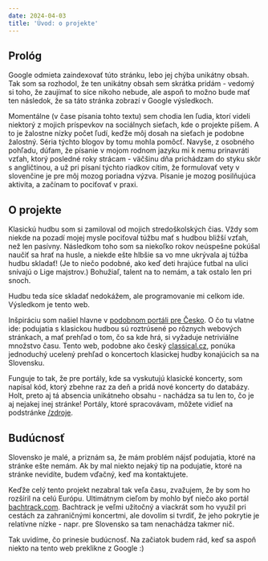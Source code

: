 ```yaml
---
date: 2024-04-03
title: 'Úvod: o projekte'
---
```


## Prológ

Google odmieta zaindexovať túto stránku, lebo jej chýba unikátny obsah. Tak som sa rozhodol, že ten unikátny obsah sem skrátka pridám - vedomý si toho, že zaujímať to síce nikoho nebude, ale aspoň to možno bude mať ten následok, že sa táto stránka zobrazí v Google výsledkoch.

Momentálne (v čase písania tohto textu) sem chodia len ľudia, ktorí videli niektorý z mojich príspevkov na sociálnych sieťach, kde o projekte píšem. A to je žalostne nízky počet ľudí, keďže môj dosah na sieťach je podobne žalostný. Séria týchto blogov by tomu mohla pomôcť. Navyše, z osobného pohľadu, dúfam, že písanie v mojom rodnom jazyku mi k nemu prinavráti vzťah, ktorý posledné roky strácam - väčšinu dňa prichádzam do styku skôr s angličtinou, a už pri písaní týchto riadkov cítim, že formulovať vety v slovenčine je pre môj mozog poriadna výzva. Písanie je mozog posilňujúca aktivita, a začínam to pociťovať v praxi.


## O projekte

Klasickú hudbu som si zamiloval od mojich stredoškolských čias. Vždy som niekde na pozadí mojej mysle pociťoval túžbu mať s hudbou bližší vzťah, než len pasívny. Následkom toho som sa niekoľko rokov neúspešne pokúšal naučiť sa hrať na husle, a niekde ešte hlbšie sa vo mne ukrývala aj túžba hudbu skladať! (Je to niečo podobné, ako keď deti hrajúce futbal na ulici snívajú o Lige majstrov.) Bohužiaľ, talent na to nemám, a tak ostalo len pri snoch.

Hudbu teda síce skladať nedokážem, ale programovanie mi celkom ide. Výsledkom je tento web.

Inšpiráciu som našiel hlavne v [podobnom portáli pre Česko](https://classical.cz). O čo tu vlatne ide: podujatia s klasickou hudbou sú roztrúsené po rôznych webových stránkach, a mať prehľad o tom, čo sa kde hrá, si vyžaduje netriviálne množstvo času. Tento web, podobne ako český [classical.cz](https://classical.cz), ponúka jednoduchý ucelený prehľad o koncertoch klasickej hudby konajúcich sa na Slovensku.

Funguje to tak, že pre portály, kde sa vyskutujú klasické koncerty, som napísal kód, ktorý zbehne raz za deň a pridá nové koncerty do databázy. Holt, preto aj tá absencia unikátneho obsahu - nachádza sa tu len to, čo je aj nejakej inej stránke! Portály, ktoré spracovávam, môžete vidieť na podstránke [/zdroje](/zdroje).

## Budúcnosť

Slovensko je malé, a priznám sa, že mám problém nájsť podujatia, ktoré na stránke ešte nemám. Ak by mal niekto nejaký tip na podujatie, ktoré na stránke nevidíte, budem vďačný, keď ma kontaktujete.

Keďže celý tento projekt nezabral tak veľa času, zvažujem, že by som ho rozšíril na celú Európu. Ultimátnym cieľom by mohlo byť niečo ako portál [bachtrack.com](https://bachtrack.com). Bachtrack je veľmi užitočný a viackrát som ho využil pri cestách za zahraničnými koncertmi, ale dovolím si tvrdiť, že jeho pokrytie je relatívne nízke - napr. pre Slovensko sa tam nenachádza takmer nič.

Tak uvidíme, čo prinesie budúcnosť. Na začiatok budem rád, keď sa aspoň niekto na tento web preklikne z Google :)